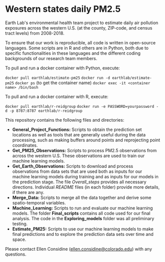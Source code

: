 # Western states daily PM2.5
Earth Lab's environmental health team project to estimate daily air pollution exposures across the western U.S. (at the county, ZIP-code, and census tract levels) from 2008-2018. 

To ensure that our work is reproducible, all code is written in open-source languages. Some scripts are in R and others are in Python, both due to specific functionalities in these languages and the different coding backgrounds of our research team members.

To pull and run a docker container with Python, execute:

`docker pull earthlab/estimate-pm25`
`docker run -d earthlab/estimate-pm25`
`docker ps` (to get the container name)
`docker exec -it <container name> /bin/bash`

To pull and run a docker container with R, execute:

`docker pull earthlab/r-reidgroup`
`docker run -e PASSWORD=yourpassword -d -p 8787:8787 earthlab/r-reidgroup`

This repository contains the following files and directories:

* **General_Project_Functions:** Scripts to obtain the prediction set locations as well as tools that are generally useful during the data processing, such as making buffers around points and reprojecting point coordinates.
* **Get_PM25_Observations:** Scripts to process PM2.5 observations from across the western U.S. These observations are used to train our machine learning models.
* **Get_Earth_Observations:** Scripts to download and process observations from data sets that are used both as inputs for our machine learning models during training and as inputs for our models in the prediction stage. The file *Overall_steps* provides all necessary directions. Individual *README* files (in each folder) provide more details, if there are any.
* **Merge_Data:** Scripts to merge all the data together and derive some spatio-temporal variables.
* **Machine_Learning:** Scripts to run and evaluate our machine learning models. The folder **Final_scripts** contains all code used for our final analysis. The code in the **Exploring_models** folder was all preliminary testing.
* **Estimate_PM25:** Scripts to use our machine learning models to make final predictions and to explore the prediction data sets over time and space.

Please contact Ellen Considine (ellen.considine@colorado.edu) with any questions.
